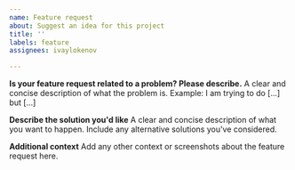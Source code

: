 ```yaml
---
name: Feature request
about: Suggest an idea for this project
title: ''
labels: feature
assignees: ivaylokenov

---
```


**Is your feature request related to a problem? Please describe.**
A clear and concise description of what the problem is. Example: I am trying to do [...] but [...]

**Describe the solution you'd like**
A clear and concise description of what you want to happen. Include any alternative solutions you've considered.

**Additional context**
Add any other context or screenshots about the feature request here.
